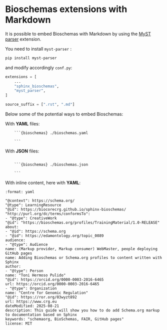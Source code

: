 # Bioschemas extensions with Markdown

It is possible to embed Bioschemas with Markdown by using the [MyST parser](https://myst-parser.readthedocs.io/en/latest/) extension.

You need to install `myst-parser` :

```sh
pip install myst-parser
```

and modify accordingly `conf.py`:

```python
extensions = [
    ...
    "sphinx_bioschemas",
    "myst_parser",
]

source_suffix = [".rst", ".md"]
```

Below some of the potential ways to embed Bioschemas:

With **YAML** files:

````
    ```{bioschemas} ./bioschemas.yaml

    ```

````

With **JSON** files:

````

    ```{bioschemas} ./bioschemas.json

    ```

````

With inline content, here with **YAML**:

```{bioschemas}
:format: yaml

"@context": https://schema.org/
"@type": LearningResource
"@id": https://biocorecrg.github.io/sphinx-bioschemas/
"http://purl.org/dc/terms/conformsTo":
- "@type": CreativeWork
"@id": "https://bioschemas.org/profiles/TrainingMaterial/1.0-RELEASE"
about:
- "@id": https://schema.org
- "@id": https://edamontology.org/topic_0089
audience:
- "@type": Audience
name: (Markup provider, Markup consumer) WebMaster, people deploying GitHub pages
name: Adding Bioschemas or Schema.org profiles to content written with Sphinx
author:
- "@type": Person
name: "Toni Hermoso Pulido"
"@id": https://orcid.org/0000-0003-2016-6465
url: https://orcid.org/0000-0003-2016-6465
- "@type": Organization
name: "Centre for Genomic Regulation"
"@id": https://ror.org/03wyzt892
url: https://www.crg.eu
dateModified: 2025-08-21
description: This guide will show you how to do add Schema.org markup to documentation based on Sphinx
keywords: "schemaorg, BioSchemas, FAIR, GitHub pages"
license: MIT
```
